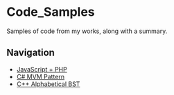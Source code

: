 # Code_Samples
Samples of code from my works, along with a summary.
<h2>Navigation</h2>
<ul>
  <li><a href="https://github.com/MicahWSmith/Code_Samples/edit/main/js">JavaScript + PHP</a></li>
  <li><a href="https://github.com/MicahWSmith/Code_Samples/edit/main/cs">C# MVM Pattern</a></li>
  <li><a href="https://github.com/MicahWSmith/Code_Samples/edit/main/cpp">C++ Alphabetical BST</a></li>
</ul>
